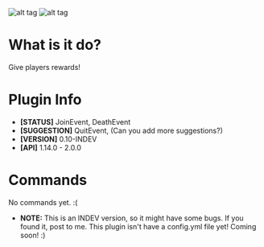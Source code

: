 ![alt tag](http://i.imgur.com/R38IWpJ.png)
![alt tag](http://i.imgur.com/j0KG8MT.png)
# What is it do?
Give players rewards!

# Plugin Info
- **[STATUS]** JoinEvent, DeathEvent
- **[SUGGESTION]** QuitEvent, (Can you add more suggestions?)
- **[VERSION]** 0.10-INDEV
- **[API]** 1.14.0 - 2.0.0

# Commands
No commands yet. :(

- **NOTE:** This is an INDEV version, so it might have some bugs. If you found it, post to me. This plugin isn't have a config.yml file yet! Coming soon! :)

